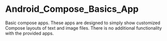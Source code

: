 # Android_Compose_Basics_App
Basic compose apps.  These apps are designed to simply show customized Compose layouts of text and image files.  There is no additional functionality with the provided apps.